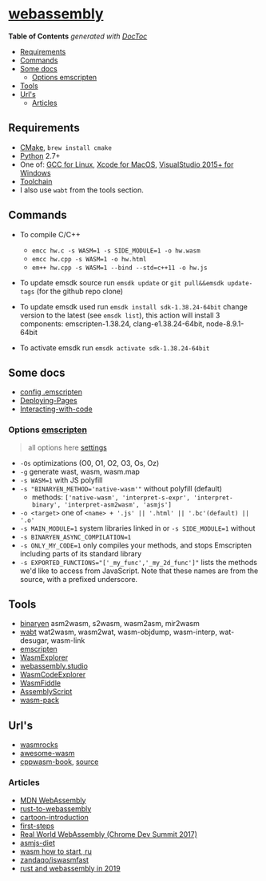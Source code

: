 # [webassembly](https://webassembly.org/)

<!-- START doctoc generated TOC please keep comment here to allow auto update -->
<!-- DON'T EDIT THIS SECTION, INSTEAD RE-RUN doctoc TO UPDATE -->
**Table of Contents**  *generated with [DocToc](https://github.com/thlorenz/doctoc)*

- [Requirements](#requirements)
- [Commands](#commands)
- [Some docs](#some-docs)
  - [Options emscripten](#options-emscripten)
- [Tools](#tools)
- [Url's](#urls)
  - [Articles](#articles)

<!-- END doctoc generated TOC please keep comment here to allow auto update -->

## Requirements

- [CMake](https://cmake.org/), `brew install cmake`
- [Python](https://www.python.org/) 2.7+
- One of: [GCC for Linux](https://gcc.gnu.org/), [Xcode for MacOS](https://developer.apple.com/xcode/), [VisualStudio 2015+ for Windows](https://visualstudio.microsoft.com/)
- [Toolchain](https://webassembly.org/getting-started/developers-guide/#downloading-or-compiling-the-toolchain)
- I also use `wabt` from the tools section.

## Commands

- To compile C/C++
  - `emcc hw.c -s WASM=1 -s SIDE_MODULE=1 -o hw.wasm`
  - `emcc hw.cpp -s WASM=1 -o hw.html`
  - `em++ hw.cpp -s WASM=1 --bind --std=c++11 -o hw.js`

- To update emsdk source run `emsdk update` or `git pull&&emsdk update-tags` (for the github repo clone)
- To update emsdk used run `emsdk install sdk-1.38.24-64bit` change version to the latest (see `emsdk list`), this action will install 3 components: emscripten-1.38.24, clang-e1.38.24-64bit, node-8.9.1-64bit
- To activate emsdk run `emsdk activate sdk-1.38.24-64bit`

## Some docs

- [config .emscripten](https://kripken.github.io/emscripten-site/docs/building_from_source/building_emscripten_from_source_on_mac_os_x.html#configuring-emscripten-settings)
- [Deploying-Pages](https://kripken.github.io/emscripten-site/docs/compiling/Deploying-Pages.html)
- [Interacting-with-code](https://kripken.github.io/emscripten-site/docs/porting/connecting_cpp_and_javascript/Interacting-with-code.html)

### Options [emscripten](https://kripken.github.io/emscripten-site/docs/tools_reference/emcc.html)

> all options here [settings](https://github.com/emscripten-core/emscripten/blob/master/src/settings.js)

- `-Os` optimizations (O0, O1, O2, O3, Os, Oz)
- `-g` generate wast, wasm, wasm.map
- `-s WASM=1` with JS polyfill
- `-s "BINARYEN_METHOD='native-wasm'"` without polyfill (default)
  - methods: `['native-wasm', 'interpret-s-expr', 'interpret-binary', 'interpret-asm2wasm', 'asmjs']`
- `-o <target>` one of `<name> + '.js' || '.html' || '.bc'(default) || '.o'`
- `-s MAIN_MODULE=1` system libraries linked in or `-s SIDE_MODULE=1` without
- `-s BINARYEN_ASYNC_COMPILATION=1`
- `-s ONLY_MY_CODE=1` only compiles your methods, and stops Emscripten including parts of its standard library
- `-s EXPORTED_FUNCTIONS="['_my_func','_my_2d_func']"` lists the methods we'd like to access from JavaScript. Note that these names are from the source, with a prefixed underscore.

## Tools

- [binaryen](https://github.com/WebAssembly/binaryen) asm2wasm, s2wasm, wasm2asm, mir2wasm
- [wabt](https://github.com/WebAssembly/wabt) wat2wasm, wasm2wat, wasm-objdump, wasm-interp, wat-desugar, wasm-link
- [emscripten](https://kripken.github.io/emscripten-site/)
- [WasmExplorer](https://mbebenita.github.io/WasmExplorer/)
- [webassembly.studio](https://webassembly.studio/)
- [WasmCodeExplorer](https://wasdk.github.io/wasmcodeexplorer/)
- [WasmFiddle](https://wasdk.github.io/WasmFiddle/)
- [AssemblyScript](https://github.com/AssemblyScript/assemblyscript)
- [wasm-pack](https://github.com/rustwasm/wasm-pack)

## Url's

- [wasmrocks](https://www.wasmrocks.com/)
- [awesome-wasm](https://github.com/mbasso/awesome-wasm)
- [cppwasm-book](https://3dgen.cn/cppwasm-book/en/), [source](https://github.com/3dgen/cppwasm-book)

### Articles

- [MDN WebAssembly](https://developer.mozilla.org/en-US/docs/WebAssembly)
- [rust-to-webassembly](https://hackernoon.com/compiling-rust-to-webassembly-guide-411066a69fde)
- [cartoon-introduction](https://www.smashingmagazine.com/2017/05/abridged-cartoon-introduction-webassembly/)
- [first-steps](https://blog.openbloc.fr/webassembly-first-steps/)
- [Real World WebAssembly (Chrome Dev Summit 2017)](https://youtu.be/PpuAqLCraAQ)
- [asmjs-diet](https://floooh.github.io/2016/08/27/asmjs-diet.html)
- [wasm how to start, ru](https://medium.com/@reklatsmasters/webassembly-for-beginners-d3ce859cb007)
- [zandaqo/iswasmfast](https://github.com/zandaqo/iswasmfast)
- [rust and webassembly in 2019](http://fitzgeraldnick.com/2018/12/14/rust-and-webassembly-in-2019.html)
